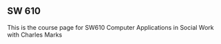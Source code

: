 ## SW 610

This is the course page for SW610 Computer Applications in Social Work with Charles Marks
